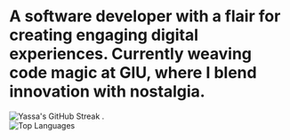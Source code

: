 # A software developer with a flair for creating engaging digital experiences. Currently weaving code magic at GIU, where I blend innovation with nostalgia.





![Yassa's GitHub Streak](https://github-readme-streak-stats.herokuapp.com/?user=Yassa122&theme=dark&background=000000)  .   
![Top Languages](https://github-readme-stats.vercel.app/api/top-langs/?username=Yassa122&layout=compact)

